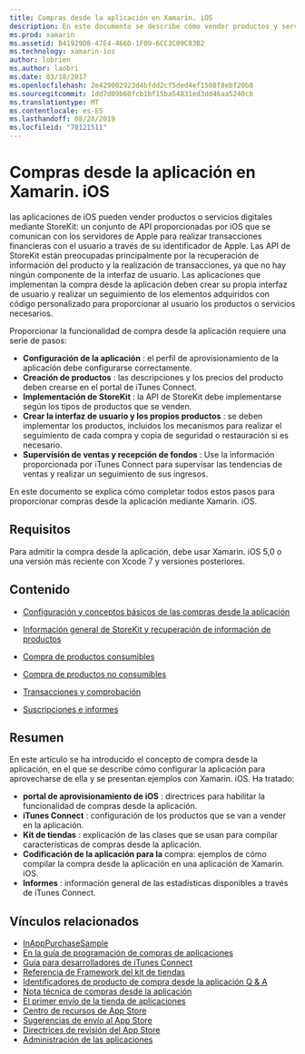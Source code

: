 ```yaml
---
title: Compras desde la aplicación en Xamarin. iOS
description: En este documento se describe cómo vender productos y servicios digitales mediante las API de StoreKit. Incluye vínculos a guías que describen la configuración, los productos consumibles, los productos que no se usan, las transacciones, las suscripciones, etc.
ms.prod: xamarin
ms.assetid: B41929D8-47E4-466D-1F09-6CC3C09C83B2
ms.technology: xamarin-ios
author: lobrien
ms.author: laobri
ms.date: 03/18/2017
ms.openlocfilehash: 2e429002923d4bfdd2cf5ded4ef1508f8ebf20b8
ms.sourcegitcommit: 1dd7d09b60fcb1bf15ba54831ed3dd46aa5240cb
ms.translationtype: MT
ms.contentlocale: es-ES
ms.lasthandoff: 08/28/2019
ms.locfileid: "70121511"
---
```

# <a name="in-app-purchasing-in-xamarinios"></a>Compras desde la aplicación en Xamarin. iOS

las aplicaciones de iOS pueden vender productos o servicios digitales mediante StoreKit: un conjunto de API proporcionadas por iOS que se comunican con los servidores de Apple para realizar transacciones financieras con el usuario a través de su identificador de Apple. Las API de StoreKit están preocupadas principalmente por la recuperación de información del producto y la realización de transacciones, ya que no hay ningún componente de la interfaz de usuario. Las aplicaciones que implementan la compra desde la aplicación deben crear su propia interfaz de usuario y realizar un seguimiento de los elementos adquiridos con código personalizado para proporcionar al usuario los productos o servicios necesarios.

Proporcionar la funcionalidad de compra desde la aplicación requiere una serie de pasos:

- **Configuración de la aplicación** : el perfil de aprovisionamiento de la aplicación debe configurarse correctamente.
- **Creación de productos** : las descripciones y los precios del producto deben crearse en el portal de iTunes Connect.
- **Implementación de StoreKit** : la API de StoreKit debe implementarse según los tipos de productos que se venden.
- **Crear la interfaz de usuario y los propios productos** : se deben implementar los productos, incluidos los mecanismos para realizar el seguimiento de cada compra y copia de seguridad o restauración si es necesario.
- **Supervisión de ventas y recepción de fondos** : Use la información proporcionada por iTunes Connect para supervisar las tendencias de ventas y realizar un seguimiento de sus ingresos.

En este documento se explica cómo completar todos estos pasos para proporcionar compras desde la aplicación mediante Xamarin. iOS.

## <a name="requirements"></a>Requisitos

Para admitir la compra desde la aplicación, debe usar Xamarin. iOS 5,0 o una versión más reciente con Xcode 7 y versiones posteriores.

## <a name="contents"></a>Contenido

- [Configuración y conceptos básicos de las compras desde la aplicación](~/ios/platform/in-app-purchasing/in-app-purchase-basics-and-configuration.md)

- [Información general de StoreKit y recuperación de información de productos](~/ios/platform/in-app-purchasing/store-kit-overview-and-retreiving-product-information.md)

- [Compra de productos consumibles](~/ios/platform/in-app-purchasing/purchasing-consumable-products.md)

- [Compra de productos no consumibles](~/ios/platform/in-app-purchasing/purchasing-non-consumable-products.md)

- [Transacciones y comprobación](~/ios/platform/in-app-purchasing/transactions-and-verification.md)

- [Suscripciones e informes](~/ios/platform/in-app-purchasing/subscriptions-and-reporting.md)

## <a name="summary"></a>Resumen

En este artículo se ha introducido el concepto de compra desde la aplicación, en el que se describe cómo configurar la aplicación para aprovecharse de ella y se presentan ejemplos con Xamarin. iOS. Ha tratado:

- **portal de aprovisionamiento de iOS** : directrices para habilitar la funcionalidad de compras desde la aplicación.
- **iTunes Connect** : configuración de los productos que se van a vender en la aplicación.
- **Kit de tiendas** : explicación de las clases que se usan para compilar características de compras desde la aplicación.
- **Codificación de la aplicación para la** compra: ejemplos de cómo compilar la compra desde la aplicación en una aplicación de Xamarin. iOS.
- **Informes** : información general de las estadísticas disponibles a través de iTunes Connect.


## <a name="related-links"></a>Vínculos relacionados

- [InAppPurchaseSample](https://docs.microsoft.com/samples/xamarin/ios-samples/storekit/)
- [En la guía de programación de compras de aplicaciones](https://developer.apple.com/library/ios/documentation/NetworkingInternet/Conceptual/StoreKitGuide/Introduction.html)
- [Guía para desarrolladores de iTunes Connect](https://developer.apple.com/library/ios/documentation/LanguagesUtilities/Conceptual/iTunesConnect_Guide/iTunesConnect_Guide.pdf)
- [Referencia de Framework del kit de tiendas](https://developer.apple.com/library/ios/documentation/StoreKit/Reference/StoreKit_Collection/StoreKit_Collection.pdf)
- [Identificadores de producto de compra desde la aplicación Q & A](https://developer.apple.com/library/ios/#qa/qa1329/_index.html)
- [Nota técnica de compras desde la aplicación](https://developer.apple.com/library/ios/#technotes/tn2259/_index.html)
- [El primer envío de la tienda de aplicaciones](https://developer.apple.com/library/ios/documentation/IDEs/Conceptual/AppDistributionGuide/Introduction/Introduction.html)
- [Centro de recursos de App Store](https://developer.apple.com/appstore/index.html)
- [Sugerencias de envío al App Store](https://developer.apple.com/appstore/resources/submission/tips.html)
- [Directrices de revisión del App Store](https://developer.apple.com/appstore/resources/approval/guidelines.html)
- [Administración de las aplicaciones](https://developer.apple.com/appstore/resources/managing/index.html)
